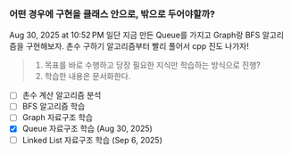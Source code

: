 ### 어떤 경우에 구현을 클래스 안으로, 밖으로 두어야할까?

Aug 30, 2025 at 10:52 PM
일단 지금 만든 Queue를 가지고 Graph랑 BFS 알고리즘을 구현해보자.
촌수 구하기 알고리즘부터 빨리 풀어서 cpp 진도 나가자!


> 1. 목표를 바로 수행하고 당장 필요한 지식만 학습하는 방식으로 진행?
> 2. 학습한 내용은 문서화한다.
 

- [ ] 촌수 계산 알고리즘 분석
- [ ] BFS 알고리즘 학습
- [ ] Graph 자료구조 학습
- [x] Queue 자료구조 학습 (Aug 30, 2025)
- [ ] Linked List 자료구조 학습 (Sep 6, 2025)
